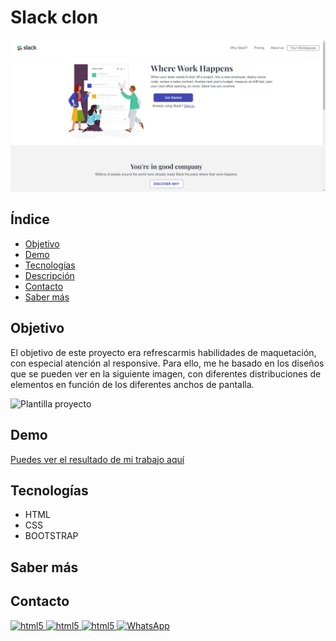 # Slack clon

![Imagen del proyecto](./starter_code/images/slack-clon.png)

## Índice

- [Objetivo](#Objetivo)
- [Demo](#Demo)
- [Tecnologías](#Tecnologías)
- [Descripción](#Descripción)
- [Contacto](#contacto)
- [Saber más](#Saber-más)

## Objetivo

El objetivo de este proyecto era refrescarmis habilidades de maquetación, con especial atención al responsive.
Para ello, me he basado en los diseños que se pueden ver en la siguiente imagen, con diferentes distribuciones de elementos en función de los diferentes anchos de pantalla.

![Plantilla proyecto](./reference.jpg)

## Demo

[Puedes ver el resultado de mi trabajo aquí](https://www.gonzalo.pro/labs/slack_clon/)

## Tecnologías

- HTML
- CSS
- BOOTSTRAP

## Saber más

<!-- Meter aquí un enlace al post que haya publicado en el blog (en caso de haberlo) -->

## Contacto

<a href="https://www.gonzalo.pro/" target="_blank" rel="noreferrer"> <img src="https://gonzalo.pro/assets/images/Favicon.jpg" alt="html5" width="40" height="40"/> </a>
<a href="https://www.linkedin.com/in/gonzalo-garcia-dev/" target="_blank" rel="noreferrer"> <img src="https://upload.wikimedia.org/wikipedia/commons/thumb/c/ca/LinkedIn_logo_initials.png/640px-LinkedIn_logo_initials.png" alt="html5" width="40" height="40"/> </a>
<a href="mailto:contacto@gonzalo.pro" target="_blank" rel="noreferrer"> <img src="https://cdn.icon-icons.com/icons2/2631/PNG/512/gmail_new_logo_icon_159149.png" alt="html5" width="40" height="40"/> </a>
<a href="https://wa.me/34644706323"><img src="https://upload.wikimedia.org/wikipedia/commons/thumb/6/6b/WhatsApp.svg/2044px-WhatsApp.svg.png" alt="WhatsApp" width="40" height="40"> </a>
